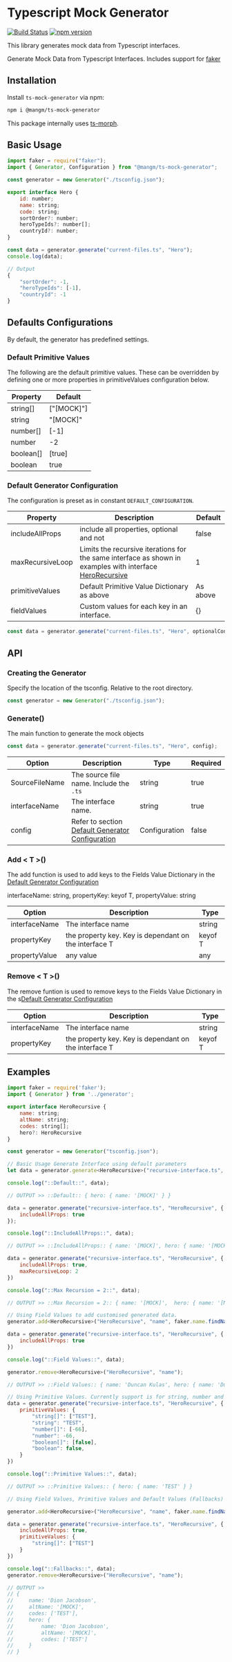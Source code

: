 
# Typescript Mock Generator

[![Build Status](https://travis-ci.com/Matju-M/Mang.Mock-Generator.svg?token=6znnpbkcfbTWdET8AcgS&branch=master)](https://travis-ci.com/Matju-M/Mang.Mock-Generator)
[![npm version](https://img.shields.io/npm/v/@mangm/ts-mock-generator.svg)](https://www.npmjs.com/package/@mangm/ts-mock-generator)

This library generates mock data from Typescript interfaces.

Generate Mock Data from Typescript Interfaces. Includes support for [faker](https://www.npmjs.com/package/faker)

## Installation

Install `ts-mock-generator` via npm:

```bash
npm i @mangm/ts-mock-generator
```

This package internally uses [ts-morph](https://github.com/dsherret/ts-morph).

## Basic Usage

```js
import faker = require("faker");
import { Generator, Configuration } from "@mangm/ts-mock-generator";

const generator = new Generator("./tsconfig.json");

export interface Hero {
    id: number;
    name: string;
    code: string;
    sortOrder?: number;
    heroTypeIds?: number[];
    countryId?: number;
}

const data = generator.generate("current-files.ts", "Hero");
console.log(data);

// Output
{
    "sortOrder": -1,
    "heroTypeIds": [-1],
    "countryId": -1
}

```

## Defaults Configurations

By default, the generator has predefined settings.

### Default Primitive Values

The following are the default primitive values. These can be overridden
by defining one or more properties in primitiveValues configuration below.

| Property  | Default    |
|-----------|------------|
| string[]  | ["[MOCK]"] |
| string    | "[MOCK]"   |
| number[]  | [-1]       |
| number    | -2         |
| boolean[] | [true]     |
| boolean   | true       |

### Default Generator Configuration

The configuration is preset as in constant `DEFAULT_CONFIGURATION`.

| Property         | Description                                                                                                           | Default  |
|------------------|-----------------------------------------------------------------------------------------------------------------------|----------|
| includeAllProps  | include all properties, optional and not                                                                              | false    |
| maxRecursiveLoop | Limits the recursive iterations for the same interface as shown in examples with interface [HeroRecursive](#Examples) | 1        |
| primitiveValues  | Default Primitive Value Dictionary as above                                                                           | As above |
| fieldValues      | Custom values for each key in an interface.                                                                           | {}       |

```js
const data = generator.generate("current-files.ts", "Hero", optionalConfig);
```

## API

### Creating the Generator

Specify the location of the tsconfig. Relative to the root directory.

```js
const generator = new Generator("./tsconfig.json");
```

### Generate()

 The main function to generate the mock objects

 ```js
 const data = generator.generate("current-files.ts", "Hero", config);
 ```

| Option         | Description                                                                          | Type          | Required |
|----------------|--------------------------------------------------------------------------------------|---------------|----------|
| SourceFileName | The source file name. Include the `.ts`                                              | string        | true     |
| interfaceName  | The interface name.                                                                  | string        | true     |
| config         | Refer to section [Default Generator Configuration](#Default-Generator-Configuration) | Configuration | false    |

### Add < T >()

The add function is used to add keys to the Fields Value Dictionary in the [Default Generator Configuration](#Default-Generator-Configuration)

interfaceName: string, propertyKey: keyof T, propertyValue: string

| Option        | Description                                           | Type    |
|---------------|-------------------------------------------------------|---------|
| interfaceName | The interface name                                    | string  |
| propertyKey   | the property key. Key is dependant on the interface T | keyof T |
| propertyValue | any value                                             | any     |

### Remove < T >()

The remove funtion is used to remove keys to the Fields Value Dictionary in the s[Default Generator Configuration](#Default-Generator-Configuration)

| Option        | Description                                           | Type    |
|---------------|-------------------------------------------------------|---------|
| interfaceName | The interface name                                    | string  |
| propertyKey   | the property key. Key is dependant on the interface T | keyof T |

## Examples

```js
import faker = require('faker');
import { Generator } from '../generator';

export interface HeroRecursive {
    name: string;
    altName: string;
    codes: string[];
    hero?: HeroRecursive
}

const generator = new Generator("tsconfig.json");

// Basic Usage Generate Interface using default parameters
let data = generator.generate<HeroRecursive>("recursive-interface.ts", "HeroRecursive");

console.log("::Default::", data);

// OUTPUT >> ::Default:: { hero: { name: '[MOCK]' } }
```

```js
data = generator.generate("recursive-interface.ts", "HeroRecursive", {
    includeAllProps: true
});

console.log("::IncludeAllProps::", data);

// OUTPUT >> ::IncludeAllProps:: { name: '[MOCK]', hero: { name: '[MOCK]' } }

```

```js
data = generator.generate("recursive-interface.ts", "HeroRecursive", {
    includeAllProps: true,
    maxRecursiveLoop: 2
})

console.log("::Max Recursion = 2::", data);

// OUTPUT >> ::Max Recursion = 2:: { name: '[MOCK]',  hero: { name: '[MOCK]', hero: { name: '[MOCK]' } } }
```

```js
// Using Field Values to add customised generated data.
generator.add<HeroRecursive>("HeroRecursive", "name", faker.name.findName());

data = generator.generate("recursive-interface.ts", "HeroRecursive", {
    includeAllProps: true
})

console.log("::Field Values::", data);

generator.remove<HeroRecursive>("HeroRecursive", "name");

// OUTPUT >> ::Field Values:: { name: 'Duncan Kulas', hero: { name: 'Duncan Kulas' } }
```

```js
// Using Primitive Values. Currently support is for string, number and boolean
data = generator.generate("recursive-interface.ts", "HeroRecursive", {
    primitiveValues: {
        "string[]": ["TEST"],
        "string": "TEST",
        "number[]": [-66],
        "number": -66,
        "boolean[]": [false],
        "boolean": false,
    }
})

console.log("::Primitive Values::", data);

// OUTPUT >> ::Primitive Values:: { hero: { name: 'TEST' } }
```

```js
// Using Field Values, Primitive Values and Default Values (Fallbacks)

generator.add<HeroRecursive>("HeroRecursive", "name", faker.name.findName());

data = generator.generate("recursive-interface.ts", "HeroRecursive", {
    includeAllProps: true,
    primitiveValues: {
        "string[]": ["TEST"]
    }
})

console.log("::Fallbacks::", data);
generator.remove<HeroRecursive>("HeroRecursive", "name");

// OUTPUT >>
// {
//     name: 'Dion Jacobson',
//     altName: '[MOCK]',
//     codes: ['TEST'],
//     hero: {
//         name: 'Dion Jacobson',
//         altName: '[MOCK]',
//         codes: ['TEST']
//     }
// }

```
